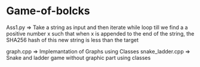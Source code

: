 # Game-of-bolcks
Ass1.py => Take a string as input and then iterate while loop till we find a a positive number x such that when x is appended to the end of the string, the SHA256 hash of this new string is less than the target


graph.cpp => Implemantation of Graphs using Classes
snake_ladder.cpp => Snake and ladder game without graphic part using classes
